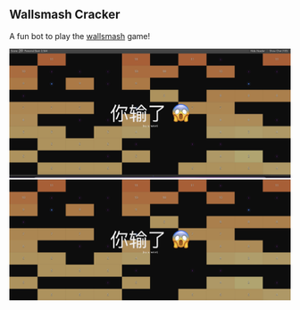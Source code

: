 ## Wallsmash Cracker

A fun bot to play the [wallsmash](https://wallsmash.com/) game!


![Full Game](https://github.com/ravi0531rp/wallsmash_cracker/blob/master/resources/full_game1.jpg)
![Arena](https://github.com/ravi0531rp/wallsmash_cracker/blob/master/resources/arena1.jpg)
